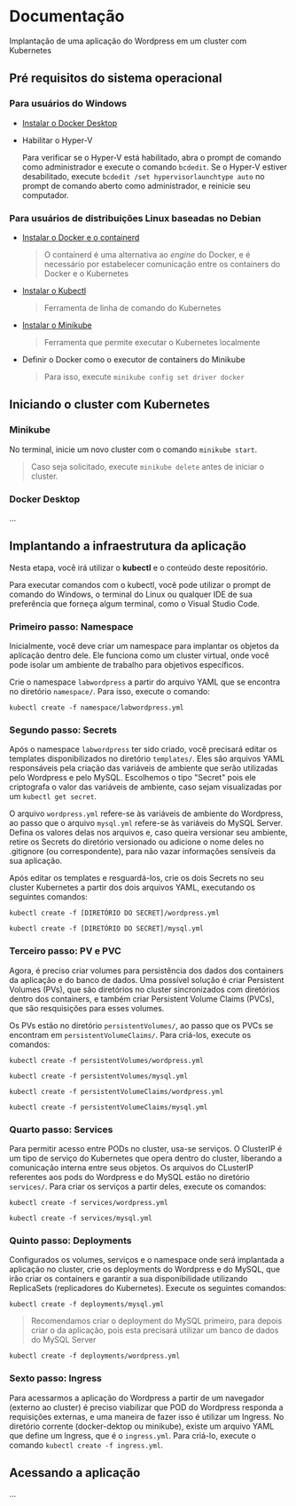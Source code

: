 # Documentação
Implantação de uma aplicação do Wordpress em um cluster com Kubernetes

## Pré requisitos do sistema operacional
### **Para usuários do Windows**
* [Instalar o Docker Desktop](https://docs.docker.com/desktop/install/windows-install/)
* Habilitar o Hyper-V
  
  Para verificar se o Hyper-V está habilitado, abra o prompt de comando como administrador e execute o comando `bcdedit`. Se o Hyper-V estiver desabilitado, execute `bcdedit /set hypervisorlaunchtype auto` no prompt de comando aberto como administrador, e reinicie seu computador.

### **Para usuários de distribuições Linux baseadas no Debian**
* [Instalar o Docker e o containerd](https://docs.docker.com/engine/install/debian/)
  
  > O containerd é uma alternativa ao _engine_ do Docker, e é necessário por estabelecer comunicação entre os containers do Docker e o Kubernetes
* [Instalar o Kubectl](https://kubernetes.io/docs/tasks/tools/install-kubectl-linux/)
  
  > Ferramenta de linha de comando do Kubernetes
* [Instalar o Minikube](https://minikube.sigs.k8s.io/docs/start/)
  
  > Ferramenta que permite executar o Kubernetes localmente
* Definir o Docker como o executor de containers do Minikube
  > Para isso, execute `minikube config set driver docker`


## Iniciando o cluster com Kubernetes
### Minikube
No terminal, inicie um novo cluster com o comando `minikube start`.
> Caso seja solicitado, execute `minikube delete` antes de iniciar o cluster.

### Docker Desktop
...

## Implantando a infraestrutura da aplicação
Nesta etapa, você irá utilizar o **kubectl** e o conteúdo deste repositório.

Para executar comandos com o kubectl, você pode utilizar o prompt de comando do Windows, o terminal do Linux ou qualquer IDE de sua preferência que forneça algum terminal, como o Visual Studio Code.


### Primeiro passo: Namespace
Inicialmente, você deve criar um namespace para implantar os objetos da aplicação dentro dele. Ele funciona como um cluster virtual, onde você pode isolar um ambiente de trabalho para objetivos específicos.

Crie o namespace `labwordpress` a partir do arquivo YAML que se encontra no diretório `namespace/`. Para isso, execute o comando:

`kubectl create -f namespace/labwordpress.yml`


### Segundo passo: Secrets
Após o namespace `labwordpress` ter sido criado, você precisará editar os templates disponibilizados no diretório `templates/`. Eles são arquivos YAML responsáveis pela criação das variáveis de ambiente que serão utilizadas pelo Wordpress e pelo MySQL. Escolhemos o tipo "Secret" pois ele criptografa o valor das variáveis de ambiente, caso sejam visualizadas por um `kubectl get secret`.

O arquivo `wordpress.yml` refere-se às variáveis de ambiente do Wordpress, ao passo que o arquivo `mysql.yml` refere-se às variáveis do MySQL Server. Defina os valores delas nos arquivos e, caso queira versionar seu ambiente, retire os Secrets do diretório versionado ou adicione o nome deles no .gitignore (ou correspondente), para não vazar informações sensíveis da sua aplicação.

Após editar os templates e resguardá-los, crie os dois Secrets no seu cluster Kubernetes a partir dos dois arquivos YAML, executando os seguintes comandos:

`kubectl create -f [DIRETÓRIO DO SECRET]/wordpress.yml`

`kubectl create -f [DIRETÓRIO DO SECRET]/mysql.yml`


### Terceiro passo: PV e PVC
Agora, é preciso criar volumes para persistência dos dados dos containers da aplicação e do banco de dados. Uma possível solução é criar Persistent Volumes (PVs), que são diretórios no cluster sincronizados com diretórios dentro dos containers, e também criar Persistent Volume Claims (PVCs), que são resquisições para esses volumes.

Os PVs estão no diretório `persistentVolumes/`, ao passo que os PVCs se encontram em `persistentVolumeClaims/`. Para criá-los, execute os comandos:

`kubectl create -f persistentVolumes/wordpress.yml`

`kubectl create -f persistentVolumes/mysql.yml`

`kubectl create -f persistentVolumeClaims/wordpress.yml`

`kubectl create -f persistentVolumeClaims/mysql.yml`


### Quarto passo: Services
Para permitir acesso entre PODs no cluster, usa-se serviços. O ClusterIP é um tipo de serviço do Kubernetes que opera dentro do cluster, liberando a comunicação interna entre seus objetos. Os arquivos do CLusterIP referentes aos pods do Wordpress e do MySQL estão no diretório `services/`. Para criar os serviços a partir deles, execute os comandos:

`kubectl create -f services/wordpress.yml`

`kubectl create -f services/mysql.yml`


### Quinto passo: Deployments
Configurados os volumes, serviços e o namespace onde será implantada a aplicação no cluster, crie os deployments do Wordpress e do MySQL, que irão criar os containers e garantir a sua disponibilidade utilizando ReplicaSets (replicadores do Kubernetes). Execute os seguintes comandos:

`kubectl create -f deployments/mysql.yml`
> Recomendamos criar o deployment do MySQL primeiro, para depois criar o da aplicação, pois esta precisará utilizar um banco de dados do MySQL Server


`kubectl create -f deployments/wordpress.yml`

### Sexto passo: Ingress
Para acessarmos a aplicação do Wordpress a partir de um navegador (externo ao cluster) é preciso viabilizar que POD do Wordpress responda a requisições externas, e uma maneira de fazer isso é utilizar um Ingress. No diretório corrente (docker-dektop ou minikube), existe um arquivo YAML que define um Ingress, que é o `ingress.yml`. Para criá-lo, execute o comando `kubectl create -f ingress.yml`.

## Acessando a aplicação
...
